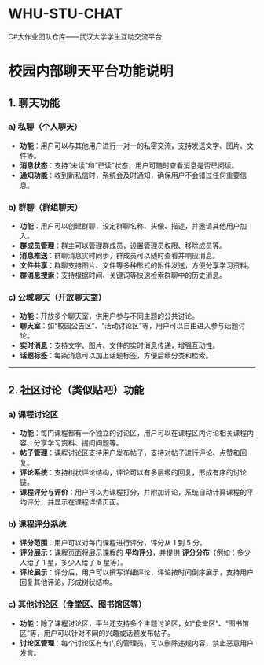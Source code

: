 # WHU-STU-CHAT
C#大作业团队仓库——武汉大学学生互助交流平台


# 校园内部聊天平台功能说明

## 1. 聊天功能

### a) 私聊（个人聊天）
- **功能**：用户可以与其他用户进行一对一的私密交流，支持发送文字、图片、文件等。
- **消息状态**：支持“未读”和“已读”状态，用户可随时查看消息是否已阅读。
- **通知功能**：收到新私信时，系统会及时通知，确保用户不会错过任何重要信息。

### b) 群聊（群组聊天）
- **功能**：用户可以创建群聊，设定群聊名称、头像、描述，并邀请其他用户加入。
- **群成员管理**：群主可以管理群成员，设置管理员权限、移除成员等。
- **消息推送**：群聊消息实时同步，群成员可以随时查看并响应消息。
- **文件共享**：群聊支持图片、文件等多种形式的附件发送，方便分享学习资料。
- **群消息搜索**：支持根据时间、关键词等快速检索群聊中的历史消息。

### c) 公域聊天（开放聊天室）
- **功能**：开放多个聊天室，供用户参与不同主题的公共讨论。
- **聊天室**：如“校园公告区”、“活动讨论区”等，用户可以自由进入参与话题讨论。
- **实时消息**：支持文字、图片、文件的实时消息传递，增强互动性。
- **话题标签**：每条消息可以加上话题标签，方便后续分类和检索。

---

## 2. 社区讨论（类似贴吧）功能

### a) 课程讨论区
- **功能**：每门课程都有一个独立的讨论区，用户可以在课程区内讨论相关课程内容、分享学习资料、提问问题等。
- **帖子管理**：课程讨论区支持用户发布帖子，支持对帖子进行评论、点赞和回复。
- **评论系统**：支持树状评论结构，评论可以有多层级的回复，形成有序的讨论链。
- **课程评分与评价**：用户可以为课程打分，并附加评论，系统自动计算课程的平均评分，并显示在课程详情页面。

### b) 课程评分系统
- **评分范围**：用户可以对每门课程进行评分，评分从 1 到 5 分。
- **评分展示**：课程页面将展示课程的 **平均评分**，并提供 **评分分布**（例如：多少人给了 1 星，多少人给了 5 星等）。
- **评论展示**：评分后，用户可以撰写详细评论，评论按时间倒序展示，支持用户回复其他评论，形成树状结构。

### c) 其他讨论区（食堂区、图书馆区等）
- **功能**：除了课程讨论区，平台还支持多个主题讨论区，如“食堂区”、“图书馆区”等，用户可以针对不同的兴趣或话题发布帖子。
- **讨论区管理**：每个讨论区有专门的管理员，可以删除违规内容，禁止恶意用户发言。
